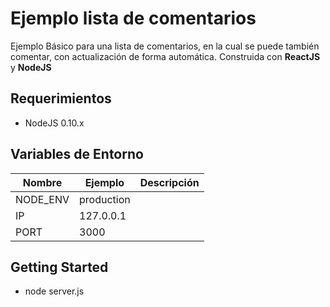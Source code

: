 Ejemplo lista de comentarios
====================
Ejemplo Básico para una lista de comentarios, en la cual se puede
también comentar, con actualización de forma automática.
Construida con __ReactJS__ y __NodeJS__

## Requerimientos ##
* NodeJS 0.10.x

## Variables de Entorno ##

| Nombre              | Ejemplo                            | Descripción                            |
| ------------------- | ---------------------------------- | -------------------------------------- |
| NODE_ENV            | production                         |                                        |
| IP                  | 127.0.0.1                          |                                        |
| PORT                | 3000                               |                                        |

## Getting Started ##
* node server.js
